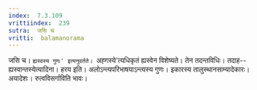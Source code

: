 ```yaml
---
index:  7.3.109
vrittiindex:  239
sutra:  जसि च
vritti:  balamanorama 
---
```


जसि च। `ह्यस्वस्य गुणः' इत्यनुवर्तते। `अह्गस्ये'त्यधिकृतं ह्यस्वेन विशेष्यते। तेन तदन्तविधिः। तदाह--ह्यस्वान्तस्येत्यादिना। हरय इति। अलोऽन्त्यपरिभाषयाऽन्त्यस्य गुणः। इकारस्य तालुस्थानसाम्यादेकारः। अयादेशः। रुत्वविसर्गाविति भावः। 

